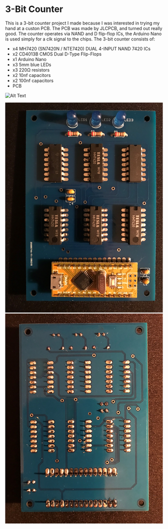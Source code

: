# 3-Bit Counter
This is a 3-bit counter project I made because I was interested in trying my hand at a custon PCB. The PCB was made by JLCPCB, and turned out really good. The counter operates via NAND and D flip-flop ICs, the Arduino Nano is used simply for a clk signal to the chips. 
The 3-bit counter consists of:
- x4 MH7420 (SN7420N / NTE7420) DUAL 4-INPUT NAND 7420 ICs
- x2 CD4013B CMOS Dual D-Type Flip-Flops
- x1 Arduino Nano
- x3 5mm blue LEDs
- x3 220Ω resistors
- x2 10nf capacitors
- x2 100nf capacitors
- PCB

![Alt Text](https://github.com/mrcoulter45/3-Bit-Counter/blob/master/Pictures/3-bit-counter.gif)
  
![N](https://github.com/mrcoulter45/3-Bit-Counter/blob/master/Pictures/3-bit-counter-front.jpg)
![N](https://github.com/mrcoulter45/3-Bit-Counter/blob/master/Pictures/3-bit-counter-back.jpg)
  
  
